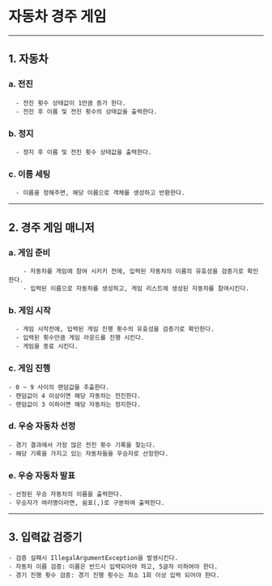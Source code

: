 # 자동차 경주 게임
---
## 1. 자동차
### a. 전진
      - 전진 횟수 상태값이 1만큼 증가 한다.
      - 전진 후 이름 및 전진 횟수의 상태값을 출력한다.

### b. 정지
      - 정지 후 이름 및 전진 횟수 상태값을 출력한다.

### c. 이름 세팅
      - 이름을 정해주면, 해당 이름으로 객체를 생성하고 반환한다. 
---
## 2. 경주 게임 매니저
### a. 게임 준비 
        - 자동차를 게임에 참여 시키키 전에, 입력된 자동차의 이름의 유효성을 검증기로 확인한다.
        - 입력된 이름으로 자동차를 생성하고, 게임 리스트에 생성된 자동차를 참여시킨다.

### b. 게임 시작
      - 게임 시작전에, 입력된 게임 진행 횟수의 유효성을 검증기로 확인한다.
      - 입력된 횟수만큼 게임 라운드를 진행 시킨다.
      - 게임을 종료 시킨다.

### c. 게임 진행
    - 0 ~ 9 사이의 랜덤값을 추출한다.
    - 랜덤값이 4 이상이면 해당 자동차는 전진한다.
    - 랜덤값이 3 이하이면 해당 자동차는 정지한다.

### d. 우승 자동차 선정
    - 경기 결과에서 가장 많은 전진 횟수 기록을 찾는다.
    - 해당 기록을 가지고 있는 자동차들을 우승자로 선정한다.

### e. 우승 자동차 발표
    - 선정된 우승 자동차의 이름을 출력한다.
    - 우승자가 여러명이라면, 쉼표(,)로 구분하여 출력한다.
---
## 3. 입력값 검증기
    - 검증 실패시 IllegalArgumentException을 발생시킨다.
    - 자동차 이름 검증: 이름은 반드시 입력되어야 하고, 5글자 이하여야 한다.
    - 경기 진행 횟수 검증: 경기 진행 횟수는 최소 1회 이상 입력 되어야 한다.
